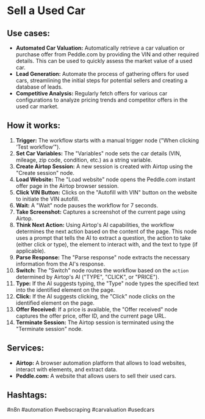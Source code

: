 # Sell a Used Car

## Use cases:

- **Automated Car Valuation:** Automatically retrieve a car valuation or purchase offer from Peddle.com by providing the VIN and other required details. This can be used to quickly assess the market value of a used car.
- **Lead Generation:** Automate the process of gathering offers for used cars, streamlining the initial steps for potential sellers and creating a database of leads.
- **Competitive Analysis:** Regularly fetch offers for various car configurations to analyze pricing trends and competitor offers in the used car market.

## How it works:

1.  **Trigger:** The workflow starts with a manual trigger node ("When clicking ‘Test workflow’").
2.  **Set Car Variables:** The "Variables" node sets the car details (VIN, mileage, zip code, condition, etc.) as a string variable.
3.  **Create Airtop Session:** A new session is created with Airtop using the "Create session" node.
4.  **Load Website:** The "Load website" node opens the Peddle.com instant offer page in the Airtop browser session.
5.  **Click VIN Button:** Clicks on the "Autofill with VIN" button on the website to initiate the VIN autofill.
6.  **Wait:** A "Wait" node pauses the workflow for 7 seconds.
7.  **Take Screenshot:** Captures a screenshot of the current page using Airtop.
8.  **Think Next Action:** Using Airtop's AI capabilities, the workflow determines the next action based on the content of the page. This node uses a prompt that tells the AI to extract a question, the action to take (either click or type), the element to interact with, and the text to type (if applicable).
9.  **Parse Response:** The "Parse response" node extracts the necessary information from the AI's response.
10. **Switch:** The "Switch" node routes the workflow based on the `action` determined by Airtop's AI ("TYPE", "CLICK", or "PRICE").
11. **Type:** If the AI suggests typing, the "Type" node types the specified text into the identified element on the page.
12. **Click:** If the AI suggests clicking, the "Click" node clicks on the identified element on the page.
13. **Offer Received:** If a price is available, the "Offer received" node captures the offer price, offer ID, and the current page URL.
14. **Terminate Session:** The Airtop session is terminated using the "Terminate session" node.

## Services:

*   **Airtop:** A browser automation platform that allows to load websites, interact with elements, and extract data.
*   **Peddle.com:** A website that allows users to sell their used cars.

## Hashtags:

#n8n #automation #webscraping #carvaluation #usedcars
